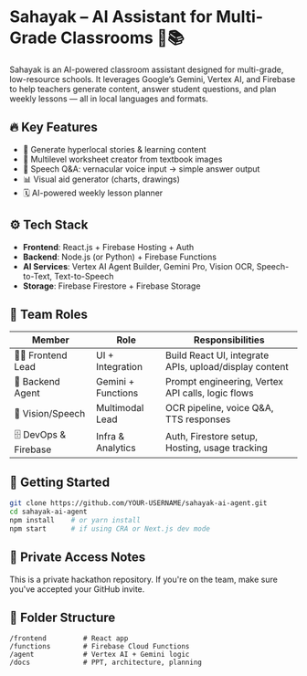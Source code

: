 # Sahayak – AI Assistant for Multi-Grade Classrooms 🧠📚

Sahayak is an AI-powered classroom assistant designed for multi-grade, low-resource schools. It leverages Google’s Gemini, Vertex AI, and Firebase to help teachers generate content, answer student questions, and plan weekly lessons — all in local languages and formats.

## 🔥 Key Features
- 📖 Generate hyperlocal stories & learning content
- 🧮 Multilevel worksheet creator from textbook images
- 🎤 Speech Q&A: vernacular voice input → simple answer output
- 📊 Visual aid generator (charts, drawings)
- 🗓️ AI-powered weekly lesson planner

## ⚙️ Tech Stack
- **Frontend**: React.js + Firebase Hosting + Auth
- **Backend**: Node.js (or Python) + Firebase Functions
- **AI Services**: Vertex AI Agent Builder, Gemini Pro, Vision OCR, Speech-to-Text, Text-to-Speech
- **Storage**: Firebase Firestore + Firebase Storage

## 👥 Team Roles
| Member | Role | Responsibilities |
|--------|------|------------------|
| 👨‍🎨 Frontend Lead | UI + Integration | Build React UI, integrate APIs, upload/display content |
| 🤖 Backend Agent | Gemini + Functions | Prompt engineering, Vertex API calls, logic flows |
| 📸 Vision/Speech | Multimodal Lead | OCR pipeline, voice Q&A, TTS responses |
| 🗄️ DevOps & Firebase | Infra & Analytics | Auth, Firestore setup, Hosting, usage tracking |

## 🚀 Getting Started

```bash
git clone https://github.com/YOUR-USERNAME/sahayak-ai-agent.git
cd sahayak-ai-agent
npm install    # or yarn install
npm start      # if using CRA or Next.js dev mode
```

## 🔐 Private Access Notes
This is a private hackathon repository. If you're on the team, make sure you've accepted your GitHub invite.

## 📁 Folder Structure
```
/frontend         # React app
/functions        # Firebase Cloud Functions
/agent            # Vertex AI + Gemini logic
/docs             # PPT, architecture, planning
```

